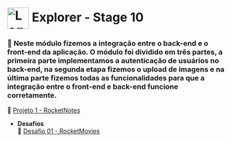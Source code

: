 # <img src="https://imgur.com/X4HdxWx.png"  width="50px" align="center" alt="Logo Explorer em formato de Hexagono Azul com detalhes azul claro"> Explorer - Stage 10

### 📌 Neste módulo fizemos a integração entre o back-end e o front-end da aplicação. O módulo foi dividido em três partes, a primeira parte implementamos a autenticação de usuários no back-end, na segunda etapa fizemos o upload de imagens e na última parte fizemos todas as funcionalidades para que a integração entre o front-end e back-end funcione corretamente.

🔗 [Projeto 1 - RocketNotes](https://github.com/RodrigoLuigi/Explorer---RocketSeat/tree/master/Stage%2010%20-%20API%20Restful/Rocket-Notes)<br>

- **Desafios**<br>
  🔗 [Desafio 01 - RocketMovies](https://github.com/RodrigoLuigi/Explorer---RocketSeat/tree/master/Stage%2010%20-%20API%20Restful/Rocket-Movies)<br>
